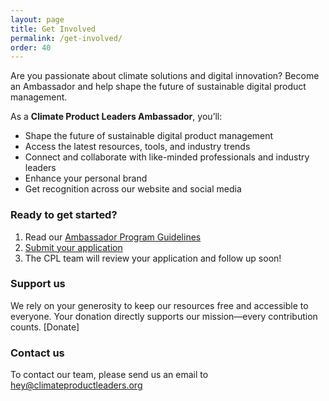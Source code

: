```yaml
---
layout: page
title: Get Involved
permalink: /get-involved/
order: 40
---
```


Are you passionate about climate solutions and digital innovation? Become an Ambassador and help shape the future of sustainable digital product management.

As a **Climate Product Leaders Ambassador**, you’ll:
- Shape the future of sustainable digital product management
- Access the latest resources, tools, and industry trends
- Connect and collaborate with like-minded professionals and industry leaders
- Enhance your personal brand
- Get recognition across our website and social media

### Ready to get started?

1. Read our [Ambassador Program Guidelines](/website/ambassador-program/)
2. [Submit your application](https://forms.gle/Go7d9AcwagPEX6Jy7)
3. The CPL team will review your application and follow up soon!

### Support us

We rely on your generosity to keep our resources free and accessible to everyone. Your donation directly supports our mission—every contribution counts.
[Donate]

### Contact us
To contact our team, please send us an email to hey@climateproductleaders.org